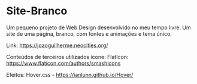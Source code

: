 # Site-Branco
Um pequeno projeto de Web Design desenvolvido no meu tempo livre. Um site de uma página, branco, com fontes e animações e tema único.

Link: https://joaoguilherme.neocities.org/

Conteúdos de terceiros utilizados
ícone: FlatIcon: https://www.flaticon.com/authors/smashicons

Efeitos: Hover.css - https://ianlunn.github.io/Hover/
